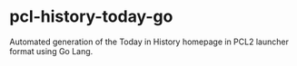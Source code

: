 # pcl-history-today-go
Automated generation of the Today in History homepage in PCL2 launcher format using Go Lang.
